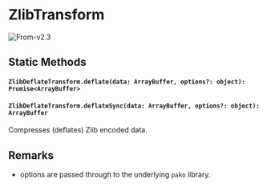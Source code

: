 # ZlibTransform

<p class="badges">
  <img src="https://img.shields.io/badge/From-v2.3-blue.svg?style=flat-square" alt="From-v2.3" />
</p>

## Static Methods

#### `ZlibDeflateTransform.deflate(data: ArrayBuffer, options?: object): Promise<ArrayBuffer>`

#### `ZlibDeflateTransform.deflateSync(data: ArrayBuffer, options?: object): ArrayBuffer`

Compresses (deflates) Zlib encoded data.

## Remarks

- options are passed through to the underlying `pako` library.
